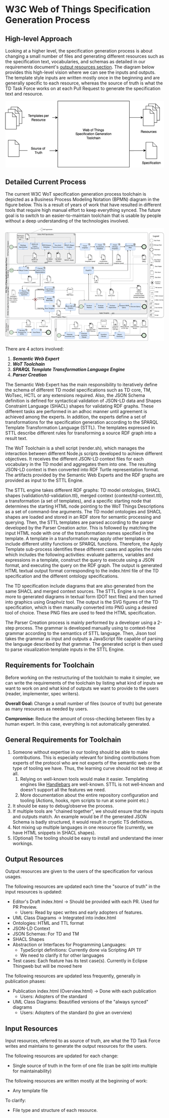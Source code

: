 # W3C Web of Things Specification Generation Process

## High-level Approach

Looking at a higher level, the specification generation process is about changing a small number of files and generating different resources such as the specification text, vocabularies, and schemas as detailed in our requirements document's [output resources section](https://github.com/w3c/wot-thing-description/blob/main/toolchain/requirements.md#output-resources).
The diagram below provides this high-level vision where we can see the inputs and outputs.
The template style inputs are written mostly once in the beginning and are generally specific to each resource, whereas the source of truth is what the TD Task Force works on at each Pull Request to generate the specification text and resource.

![High-level Toolchain](./toolchain-highlevel.png)

## Detailed Current Process

The current W3C WoT specification generation process toolchain is depicted as a Business Process Modeling Notation (BPMN) diagram in the figure below. This is a result of years of work that have resulted in different tools that require high manual effort to keep everything synced. The future goal is to switch to an easier-to-maintain toolchain that is usable by people without a deep understanding of the technologies involved.

![Toolchain BPMN](./wot-toolchain-bpmn.png)

There are 4 actors involved:

1. **_Semantic Web Expert_**
2. **_WoT Toolchain_**
3. **_SPARQL Template Transformation Language Engine_**
4. **_Parser Creation_**

The Semantic Web Expert has the main responsibility to iteratively define the schema of different TD model specifications such as TD core, TM, WoTsec, HCTL or any extensions required. Also, the JSON Schema definition is defined for syntactical validation of JSON-LD data and Shapes Constraint Language (SHACL) shapes for validating RDF graphs. These different tasks are performed in an adhoc manner until agreement is achieved among the experts. In addition, the experts define a set of transformations for the specification generation according to the SPARQL Template Transformation Language (STTL). The templates expressed in STTL describe different rules for transforming a source RDF graph into a result text.

The WoT Toolchain is a shell script (render.sh), which manages the interaction between different Node.js scripts developed to achieve different objectives. It receives the different JSON-LD context files for each vocabulary in the TD model and aggregates them into one. The resulting JSON-LD context is then converted into RDF Turtle representation format. The artifacts provided by the Semantic Web Experts and the RDF graphs are provided as input to the STTL Engine.

The STTL engine takes different RDF graphs: TD model ontologies, SHACL shapes (validation/td-validation.ttl), merged context (context/td-context.ttl), a transformation (a set of templates), and a specific starting node that determines the starting HTML node pointing to the WoT Things Descriptions as a set of command-line arguments. The TD model ontologies and SHACL shapes are loaded and stored in an RDF store for semantic processing and querying. Then, the STTL templates are parsed according to the parser developed by the Parser Creation actor. This is followed by matching the input HTML node with one of the transformation names specified in the template. A template in a transformation may apply other templates or include different utility functions or SPARQL functions. Therefore, the Apply Template sub-process identifies these different cases and applies the rules which includes the following activities: evaluate patterns, variables and expressions in a template, construct the query to execute using a JSON format, and executing the query on the RDF graph. The output is generated HTML textual output format corresponding to the index.html file of the TD specification and the different ontology specifications.

The TD specification include diagrams that are also generated from the same SHACL and merged context sources. The STTL Engine is run once more to generated diagrams in textual form (DOT text files) and then turned into graphics using Graphviz tool. The output is the SVG figures of the TD specification, which is then manually converted into PNG using a desired tool of choice. These PNG files are used to feed the HTML specification.

The Parser Creation process is mainly performed by a developer using a 2-step process. The grammar is developed manually using to context-free grammar according to the semantics of STTL language. Then, Jison tool takes the grammar as input and outputs a JavaScript file capable of parsing the language described by that grammar. The generated script is then used to parse visualization template inputs in the STTL Engine.

## Requirements for Toolchain

Before working on the restructuring of the toolchain to make it simpler, we can write the requirements of the toolchain 
by listing what kind of inputs we want to work on and what kind of outputs we want to provide to the users (reader, implementer, spec writers).

**Overall Goal:** Change a small number of files (source of truth) but generate as many resources as needed by users.

**Compromise:** Reduce the amount of cross-checking between files by a human expert. In this case, everything is not automatically generated.

## General Requirements for Toolchain

1. Someone without expertise in our tooling should be able to make contributions. This is especially relevant for binding contributions from experts of the protocol who are not experts of the semantic web or the type of tooling we have. Thus, the learning curve should not be steep at all.
    1. Relying on well-known tools would make it easier. Templating engines like [Handlebars](https://handlebarsjs.com/) are well-known. STTL is not well-known and doesn't support all the features we need.
    2. More documentation about the entire repository configuration and tooling (Actions, hooks, npm scripts to run at some point etc.)
2. It should be easy to debug/observe the process.
3. If multiple tools are "chained together", we should ensure that the inputs and outputs match. An example would be if the generated JSON Schema is badly structured, it would result in cryptic TS definitions.
4. Not mixing up multiple languages in one resource file (currently, we have HTML snippets in SHACL shapes).
5. (Optional) The tooling should be easy to install and understand the inner workings.

## Output Resources

Output resources are given to the users of the specification for various usages.

The following resources are updated each time the "source of truth" in the input resources is updated:

- Editor's Draft index.html -> Should be provided with each PR. Used for PR Preview.
  - Users: Read by spec writes and early adopters of features.
- UML Class Diagrams -> Integrated into index.html
- Ontologies: HTML and TTL format
- JSON-LD Context
- JSON Schemas: For TD and TM
- SHACL Shapes
- Abstraction or Interfaces for Programming Languages: 
  - TypeScript definitions: Currently done via Scripting API TF
  - We need to clarify it for other languages
- Test cases: Each feature has its test case(s). Currently in Eclipse Thingweb but will be moved here

The following resources are updated less frequently, generally in publication phases:

- Publication index.html (Overview.html) -> Done with each publication
  - Users: Adopters of the standard
- UML Class Diagrams: Beautified versions of the "always synced" diagrams
  - Users: Adopters of the standard (to give an overview)

## Input Resources

Input resources, referred to as source of truth, are what the TD Task Force writes and maintains to generate the output resources for the users.

The following resources are updated for each change:

- Single source of truth in the form of one file (can be split into multiple for maintainability)

The following resources are written mostly at the beginning of work:

- Any template file

To clarify:

- File type and structure of each resource.
